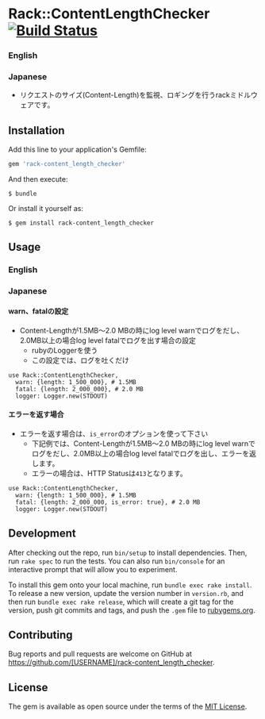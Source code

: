 # Rack::ContentLengthChecker [![Build Status](https://travis-ci.org/SpringMT/rack-content_length_checker.svg?branch=master)](https://travis-ci.org/SpringMT/rack-content_length_checker)

### English

### Japanese
* リクエストのサイズ(Content-Length)を監視、ロギングを行うrackミドルウェアです。

## Installation

Add this line to your application's Gemfile:

```ruby
gem 'rack-content_length_checker'
```

And then execute:

    $ bundle

Or install it yourself as:

    $ gem install rack-content_length_checker

## Usage
### English

### Japanese
#### warn、fatalの設定
* Content-Lengthが1.5MB〜2.0 MBの時にlog level warnでログをだし、2.0MB以上の場合log level fatalでログを出す場合の設定
  * rubyのLoggerを使う
  * この設定では、ログを吐くだけ

```
use Rack::ContentLengthChecker,
  warn: {length: 1_500_000}, # 1.5MB
  fatal: {length: 2_000_000}, # 2.0 MB
  logger: Logger.new(STDOUT)
```

#### エラーを返す場合
* エラーを返す場合は、`is_error`のオプションを使って下さい
  * 下記例では、Content-Lengthが1.5MB〜2.0 MBの時にlog level warnでログをだし、2.0MB以上の場合log level fatalでログを出し、エラーを返します。
  * エラーの場合は、HTTP Statusは`413`となります。

```
use Rack::ContentLengthChecker,
  warn: {length: 1_500_000}, # 1.5MB
  fatal: {length: 2_000_000, is_error: true}, # 2.0 MB
  logger: Logger.new(STDOUT)
```

## Development

After checking out the repo, run `bin/setup` to install dependencies. Then, run `rake spec` to run the tests. You can also run `bin/console` for an interactive prompt that will allow you to experiment.

To install this gem onto your local machine, run `bundle exec rake install`. To release a new version, update the version number in `version.rb`, and then run `bundle exec rake release`, which will create a git tag for the version, push git commits and tags, and push the `.gem` file to [rubygems.org](https://rubygems.org).

## Contributing

Bug reports and pull requests are welcome on GitHub at https://github.com/[USERNAME]/rack-content_length_checker.


## License

The gem is available as open source under the terms of the [MIT License](http://opensource.org/licenses/MIT).

